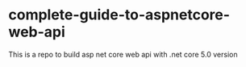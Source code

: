 # complete-guide-to-aspnetcore-web-api
This is a repo to build asp net core web api with .net core 5.0 version
